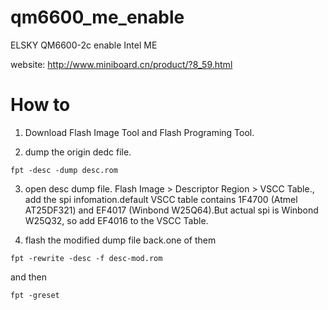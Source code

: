# qm6600_me_enable
ELSKY QM6600-2c enable Intel ME

website: http://www.miniboard.cn/product/?8_59.html

# How to
1. Download Flash Image Tool and Flash Programing Tool.

2. dump the origin dedc file. <br>
```
fpt -desc -dump desc.rom
```

3. open desc dump file. Flash Image > Descriptor Region > VSCC Table., add the spi infomation.default VSCC table contains 1F4700 (Atmel AT25DF321) and EF4017 (Winbond W25Q64).But actual spi is Winbond W25Q32, so add EF4016 to the VSCC Table.

4. flash the modified dump file back.one of them<br>
```
fpt -rewrite -desc -f desc-mod.rom
```
and then
```
fpt -greset
```
